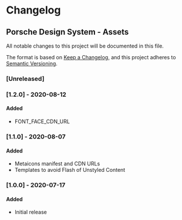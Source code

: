 # Changelog
 
## Porsche Design System - Assets
All notable changes to this project will be documented in this file.

The format is based on [Keep a Changelog](https://keepachangelog.com/en/1.0.0/),
and this project adheres to [Semantic Versioning](https://semver.org/spec/v2.0.0.html).

### [Unreleased]

### [1.2.0] - 2020-08-12

#### Added
- FONT_FACE_CDN_URL

### [1.1.0] - 2020-08-07

#### Added
- Metaicons manifest and CDN URLs
- Templates to avoid Flash of Unstyled Content

### [1.0.0] - 2020-07-17

#### Added
- Initial release